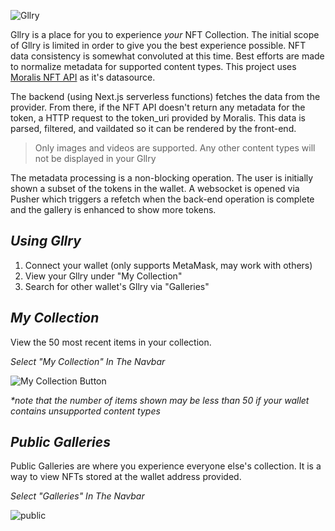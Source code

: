 ![Gllry](https://i.imgur.com/S5LQkst.png)

Gllry is a place for you to experience _your_ NFT Collection. The initial scope of Gllry is limited in order to give you the best experience possible. NFT data consistency is somewhat convoluted at this time. Best efforts are made to normalize metadata for supported content types. This project uses [Moralis NFT API](https://docs.moralis.io/moralis-dapp/web3-api/nft-api) as it's datasource. 

The backend (using Next.js serverless functions) fetches the data from the provider. From there, if the NFT API doesn't return any metadata for the token, a HTTP request to the token_uri provided by Moralis. This data is parsed, filtered, and vaildated so it can be rendered by the front-end.

> Only images and videos are supported. Any other content types will not be displayed in your Gllry

The metadata processing is a non-blocking operation. The user is initially shown a subset of the tokens in the wallet. A websocket is opened via Pusher which triggers a refetch when the back-end operation is complete and the gallery is enhanced to show more tokens.

## **_Using Gllry_**

1. Connect your wallet (only supports MetaMask, may work with others)
2. View your Gllry under "My Collection"
3. Search for other wallet's Gllry via "Galleries"

## **_My Collection_**

View the 50 most recent items in your collection.

_Select "My Collection" In The Navbar_

![My Collection Button](https://i.imgur.com/lySLOX6.png)

_\*note that the number of items shown may be less than 50 if your wallet contains unsupported content types_

## **_Public Galleries_**

Public Galleries are where you experience everyone else's collection. It is a way to view NFTs stored at the wallet address provided.

_Select "Galleries" In The Navbar_

![public](https://i.imgur.com/CdFZZkj.png)
